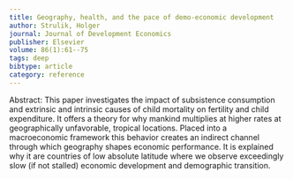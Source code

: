 ```yaml
---
title: Geography, health, and the pace of demo-economic development
author: Strulik, Holger
journal: Journal of Development Economics
publisher: Elsevier
volume: 86(1):61--75
tags: deep
bibtype: article
category: reference
---
```

Abstract: This paper investigates the impact of subsistence consumption and extrinsic and intrinsic causes of child mortality on fertility and child expenditure. It offers a theory for why mankind multiplies at higher rates at geographically unfavorable, tropical locations. Placed into a macroeconomic framework this behavior creates an indirect channel through which geography shapes economic performance. It is explained why it are countries of low absolute latitude where we observe exceedingly slow (if not stalled) economic development and demographic transition.
